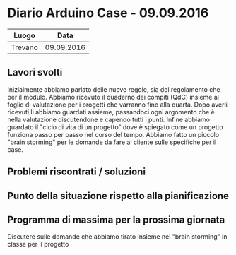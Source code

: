 # Diario Arduino Case - 09.09.2016

| Luogo        | Data           |
| ------------- |:-------------:|
| Trevano      | 09.09.2016 |

## Lavori svolti
Inizialmente abbiamo parlato delle nuove regole, sia del regolamento che per il modulo.
Abbiamo ricevuto il quaderno dei compiti (QdC) insieme al foglio di valutazione per i progetti che varranno fino alla quarta. 
Dopo averli ricevuti li abbiamo guardati assieme, passandoci ogni argomento che è nella valutazione discutendone e capendo tutti i punti.
Infine abbiamo guardato il "ciclo di vita di un progetto" dove è spiegato come un progetto funziona passo per passo nel corso del tempo.
Abbiamo fatto un piccolo "brain storming" per le domande da fare al cliente sulle specifiche per il case.

## Problemi riscontrati / soluzioni

## Punto della situazione rispetto alla pianificazione

## Programma di massima per la prossima giornata
Discutere sulle domande che abbiamo tirato insieme nel "brain storming" in classe per il progetto